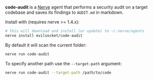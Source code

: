 **code-audit** is a [Nerve](https://github.com/evilsocket/nerve) agent that performs a security audit on a target codebase and saves its findings to `AUDIT.md` in markdown.

Install with (requires nerve >= 1.4.x):

```bash
# this will download and install (or update) to ~/.nerve/agents
nerve install evilsocket/code-audit 
```

By default it will scan the current folder:

```bash
nerve run code-audit
```

To specify another path use the `--target-path` argument:

```bash
nerve run code-audit --target-path /path/to/code
```